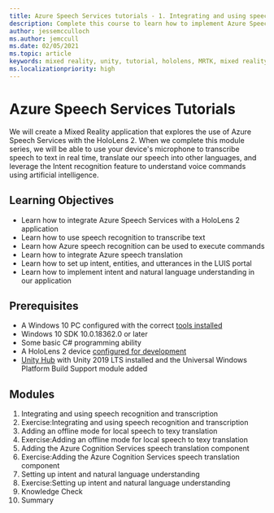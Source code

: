 ```yaml
---
title: Azure Speech Services tutorials - 1. Integrating and using speech recognition and transcription
description: Complete this course to learn how to implement Azure Speech SDK within a mixed reality application.
author: jessemcculloch
ms.author: jemccull
ms.date: 02/05/2021
ms.topic: article
keywords: mixed reality, unity, tutorial, hololens, MRTK, mixed reality toolkit, UWP, Azure spatial anchors, speech recognition, Windows 10
ms.localizationpriority: high
---
```

#  Azure Speech Services Tutorials



We will create a Mixed Reality application that explores the use of Azure Speech Services with the HoloLens 2. When we complete this module series, we will be able to use your device's microphone to transcribe speech to text in real time, translate our speech into other languages, and leverage the Intent recognition feature to understand voice commands using artificial intelligence.

## Learning Objectives

* Learn how to integrate Azure Speech Services with a HoloLens 2 application
* Learn how to use speech recognition to transcribe text
* Learn how Azure speech recognition can be used to execute commands
* Learn how to integrate Azure speech translation
* Learn how to set up intent, entities, and utterances in the LUIS portal
* Learn how to implement intent and natural language understanding in our application

## Prerequisites



* A Windows 10 PC configured with the correct [tools installed](../../install-the-tools.md)
* Windows 10 SDK 10.0.18362.0 or later
* Some basic C# programming ability
* A HoloLens 2 device [configured for development](../../platform-capabilities-and-apis/using-visual-studio.md#enabling-developer-mode)
* <a href="https://docs.unity3d.com/Manual/GettingStartedInstallingHub.html" target="_blank">Unity Hub</a> with Unity 2019 LTS installed and the Universal Windows Platform Build Support module added

## Modules
1. Integrating and using speech recognition and transcription
2. Exercise:Integrating and using speech recognition and transcription
3. Adding an offline mode for local speech to texy translation
4. Exercise:Adding an offline mode for local speech to texy translation
5. Adding the Azure Cognition Services speech translation component
6. Exercise:Adding the Azure Cognition Services speech translation component
7. Setting up intent and natural language understanding
8. Exercise:Setting up intent and natural language understanding
9. Knowledge Check
10. Summary
